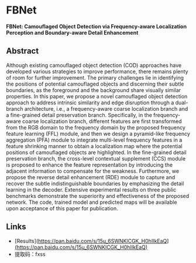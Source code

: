 
# FBNet

**FBNet: Camouflaged Object Detection via Frequency-aware Localization Perception and Boundary-aware Detail Enhancement**  


## Abstract
Although existing camouflaged object detection (COD) approaches have developed various strategies to improve performance, there remains plenty of room for further improvement. The primary challenges lie in identifying the positions of potential camouflaged objects and discerning their subtle boundaries, as the foreground and the background share visually similar properties. In this paper, we propose a novel camouflaged object detection approach to address intrinsic similarity and edge disruption through a dual-branch architecture, i.e., a frequency-aware coarse localization branch and a fine-grained detail preservation branch. Specifically, in the frequency-aware coarse localization branch, different features are first transformed from the RGB domain to the frequency domain by the proposed frequency feature learning (FFL) module, and then we design a pyramid-like frequency aggregation (PFA) module to integrate multi-level frequency features in a feature shrinking manner to obtain a localization map where the potential positions of camouflaged objects are highlighted. In the fine-grained detail preservation branch, the cross-level contextual supplement (CCS) module is proposed to enhance the feature representation by introducing the adjacent information to compensate for the weakness. Furthermore, we propose the reverse detail enhancement (RDE) module to capture and recover the subtle indistinguishable boundaries by emphasizing the detail learning in the decoder. Extensive experimental results on three public benchmarks demonstrate the superiority and effectiveness of the proposed network. The code, trained model and predicted maps will be available upon acceptance of this paper for publication.
## Links


- [Results](https://pan.baidu.com/s/15u_6SWNKlCGK_H0hIIkEaQ](https://pan.baidu.com/s/15u_6SWNKlCGK_H0hIIkEaQ)
- 提取码：fxss



